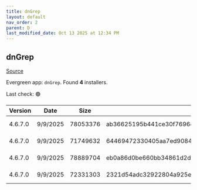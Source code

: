 ```yaml
---
title: dnGrep
layout: default
nav_order: 2
parent: D
last_modified_date: Oct 13 2025 at 12:34 PM
---
```


## dnGrep

[Source](https://dngrep.github.io/)

Evergreen app: `dnGrep`. Found **4** installers.

Last check: 🟢

| Version | Date     | Size     | Sha256                                                           | Architecture | InstallerType | Type | URI                                                                                                                                                                      |
| ------- | -------- | -------- | ---------------------------------------------------------------- | ------------ | ------------- | ---- | ------------------------------------------------------------------------------------------------------------------------------------------------------------------------ |
| 4.6.7.0 | 9/9/2025 | 78053376 | ab36625195b441ce30f7696d8a6236b5d7883713ed87432e0459ee300f468adc | x64          | Default       | msi  | [https://github.com/dnGrep/dnGrep/releases/download/v4.6.7.0/dnGREP.4.6.7.x64.msi](https://github.com/dnGrep/dnGrep/releases/download/v4.6.7.0/dnGREP.4.6.7.x64.msi)     |
| 4.6.7.0 | 9/9/2025 | 71749632 | 64469472330405aa7ed9084f0364721459583ad00d55e6cb0d1e01d03db543d1 | x86          | Default       | msi  | [https://github.com/dnGrep/dnGrep/releases/download/v4.6.7.0/dnGREP.4.6.7.x86.msi](https://github.com/dnGrep/dnGrep/releases/download/v4.6.7.0/dnGREP.4.6.7.x86.msi)     |
| 4.6.7.0 | 9/9/2025 | 78889704 | eb0a86d0be660bb34861d2d5e028ceea55b71944c13394fe756326dff3ceb986 | x64          | Default       | zip  | [https://github.com/dnGrep/dnGrep/releases/download/v4.6.7.0/dnGrep.4.6.7.0.x64.zip](https://github.com/dnGrep/dnGrep/releases/download/v4.6.7.0/dnGrep.4.6.7.0.x64.zip) |
| 4.6.7.0 | 9/9/2025 | 72331303 | 2321d54adc32922804a925e04ccaaeffb6f8ef42a4bace4bcb661a2a9dcc516b | x86          | Default       | zip  | [https://github.com/dnGrep/dnGrep/releases/download/v4.6.7.0/dnGrep.4.6.7.0.x86.zip](https://github.com/dnGrep/dnGrep/releases/download/v4.6.7.0/dnGrep.4.6.7.0.x86.zip) |
